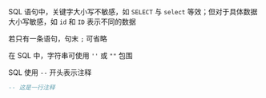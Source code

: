 SQL 语句中，关键字大小写不敏感，如 `SELECT` 与 `select` 等效；但对于具体数据大小写敏感，如 `id` 和 `ID` 表示不同的数据

若只有一条语句，句末 `;` 可省略

在 SQL 中，字符串可使用 `''` 或 `""` 包围

SQL 使用 `--` 开头表示注释

```sql title:注释
-- 这是一行注释
```
